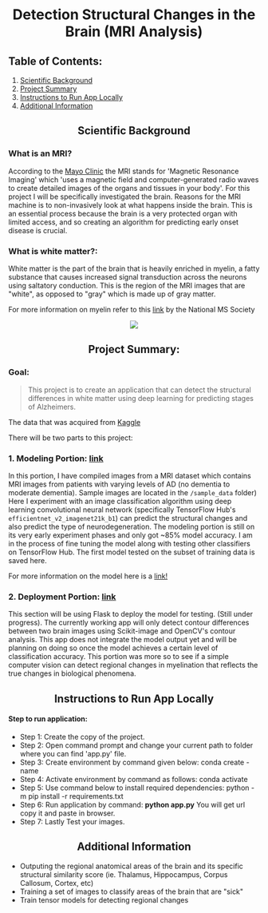 <h1 align='center'>Detection Structural Changes in the Brain (MRI Analysis)</h1>

## Table of Contents:
1. [Scientific Background](#1)
2. [Project Summary](#2)
3. [Instructions to Run App Locally](#3)
4. [Additional Information](#4)


<h2 align='center'>Scientific Background<a name='1'></a></h2>

### What is an MRI? 

According to the <a href='https://www.mayoclinic.org/tests-procedures/mri/about/pac-20384768'>Mayo Clinic</a> the MRI stands for 'Magnetic Resonance Imaging' which 'uses a magnetic field and computer-generated radio waves to create detailed images of the organs and tissues in your body'. For this project I will be specifically investigated the brain. Reasons for the MRI machine is to non-invasively look at what happens inside the brain. This is an essential process because the brain is a very protected organ with limited access, and so creating an algorithm for predicting early onset disease is crucial.

### What is white matter?:
White matter is the part of the brain that is heavily enriched in myelin, a fatty substance that causes increased signal transduction across the neurons using saltatory conduction. This is the region of the MRI images that are "white", as opposed to "gray" which is made up of gray matter.

For more information on myelin refer to this <a href='https://www.nationalmssociety.org/What-is-MS/Definition-of-MS/Myelin'>link</a> by the National MS Society

<p align='center'>
	<img src='https://miykael.github.io/nipype-beginner-s-guide/_images/GM.gif'></img>
</p>

<h2 align='center'>Project Summary:<a name='2'></a></h2>

### Goal:
>This project is to create an application that can detect the structural differences in white matter using deep learning for predicting stages of Alzheimers.

The data that was acquired from <a href='https://www.kaggle.com/datasets/tourist55/alzheimers-dataset-4-class-of-images/'>Kaggle</a>

There will be two parts to this project:

### 1. Modeling Portion: <a href='https://github.com/johnnys7n/Multiclass-Brain-Detection-Tool/tree/main/Modeling'>link</a>
In this portion, I have compiled images from a MRI dataset which contains MRI images from patients with varying levels of AD (no dementia to moderate dementia). Sample images are located in the `/sample_data` folder) Here I experiment with an image classification algorithm using deep learning convolutional neural network (specifically TensorFlow Hub's `efficientnet_v2_imagenet21k_b1`) can predict the structural changes and also predict the type of neurodegeneration. The modeling portion is still on its very early experiment phases and only got ~85% model accuracy. I am in the process of fine tuning the model along with testing other classifiers on TensorFlow Hub. The first model tested on the subset of training data is saved here.

For more information on the model here is a <a href='https://tfhub.dev/google/imagenet/efficientnet_v2_imagenet21k_b1/feature_vector/2'>link!</a>
	
### 2. Deployment Portion: <a href='https://github.com/johnnys7n/Multiclass-Brain-Detection-Tool/tree/main/app'>link</a>

This section will be using Flask to deploy the model for testing. (Still under progress). The currently working app will only detect contour differences between two brain images using Scikit-image and OpenCV's contour analysis. This app does not integrate the model output yet and will be planning on doing so once the model achieves a certain level of classification accuracy. This portion was more so to see if a simple computer vision can detect regional changes in myelination that reflects the true changes in biological phenomena. 

<h2 align='center'>Instructions to Run App Locally<a name='3'></a></h2>

#### Step to run application:
* Step 1: Create the copy of the project.
* Step 2: Open command prompt and change your current path to folder where you can find 'app.py' file.
* Step 3: Create environment by command given below:
	conda create -name <environment name>
* Step 4: Activate environment by command as follows:
	conda activate <environment name>
* Step 5: Use command below to install required dependencies:
	python -m pip install -r requirements.txt
* Step 6: Run application by command:
	**python app.py**
You will get url copy it and paste in browser.
* Step 7: Lastly Test your images.

<h2 align='center'>Additional Information<a name='2'></a></h2>

* Outputing the regional anatomical areas of the brain and its specific structural similarity score (ie. Thalamus, Hippocampus, Corpus Callosum, Cortex, etc)
* Training a set of images to classify areas of the brain that are "sick" 
* Train tensor models for detecting regional changes
